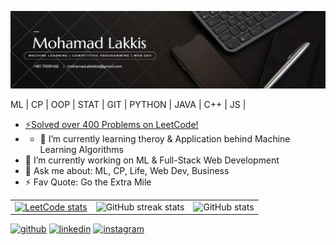 ![github](/cover.png)

ML | CP | OOP | STAT | GIT | PYTHON | JAVA | C++ | JS |
- [⚡Solved over 400 Problems on LeetCode!](https://leetcode.com/mohamadlakkis/)
- - 🌱 I’m currently learning theroy & Application behind Machine Learning Algorithms
- 🔭 I’m currently working on ML & Full-Stack Web Development
- 💬 Ask me about: ML, CP, Life, Web Dev, Business 
- ⚡ Fav Quote: Go the Extra Mile

<table>
  <tr>
   <td> 
      <a href="https://leetcode.com/mohamadlakkis" onclick="window.open('https://leetcode.com/mohamadlakkis'); return false;">
      <img src = "https://leetcard.jacoblin.cool/mohamadlakkis?" alt="LeetCode stats" href = "https://leetcode.com/mohamadlakkis">
      </a>
    </td>
    <td><img src="https://streak-stats.demolab.com/?user=mohamadlakkis" alt="GitHub streak stats"></td>
    <td><img src="https://github-readme-stats.vercel.app/api?username=mohamadlakkis&show_icons=true&count_private=true" alt="GitHub stats"></td>
  </tr>
</table> 



[<img src='https://cdn.jsdelivr.net/npm/simple-icons@3.0.1/icons/github.svg' alt='github' height='40'>](https://github.com/mohamadlakkis)  [<img src='https://cdn.jsdelivr.net/npm/simple-icons@3.0.1/icons/linkedin.svg' alt='linkedin' height='40'>](https://www.linkedin.com/in/mohamadlakkis/)  [<img src='https://cdn.jsdelivr.net/npm/simple-icons@3.0.1/icons/instagram.svg' alt='instagram' height='40'>](https://www.instagram.com/mohamadlakkis_)  
